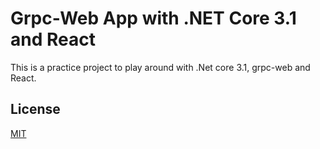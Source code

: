 # Grpc-Web App with .NET Core 3.1 and React

This is a practice project to play around with .Net core 3.1, grpc-web and React.


## License
[MIT](https://choosealicense.com/licenses/mit/)
